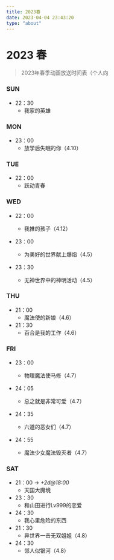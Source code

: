 ```yaml
---
title: 2023春
date: 2023-04-04 23:43:20
type: "about"
---
```


# 2023 春

> 2023年春季动画放送时间表（个人向

### SUN

- 22：30
  - 我家的英雄

### MON

- 23：00
  - 放学后失眠的你（4.10）

### TUE

- 22：00
  - 跃动青春

### WED

- 22：00
  - 我推的孩子（4.12）

- 23：00
  - 为美好的世界献上爆焰（4.5）
- 23：30
  - 无神世界中的神明活动（4.5）

### THU

- 21：00
  - 魔法使的新娘（4.6）
- 21：30
  - 百合是我的工作（4.6）

### FRI

- 23：00
  - 物理魔法使马修（4.7）

- 24：05
  - 总之就是非常可爱（4.7）
- 24：35
  - 六道的恶女们（4.7）
- 24：55
  - 魔法少女魔法毁灭者（4.7）

### SAT

- 21：00 -> *+2d@18:00*
  - 天国大魔境
- 23：30
  - 和山田进行Lv999的恋爱
- 24：30
  - 我心里危险的东西
- 21：30
  - 异世界一击无双姐姐（4.8）
- 24：30
  - 邻人似银河（4.8）